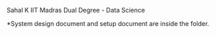 Sahal K
IIT Madras
Dual Degree - Data Science

*System design document and setup document are inside the folder.
